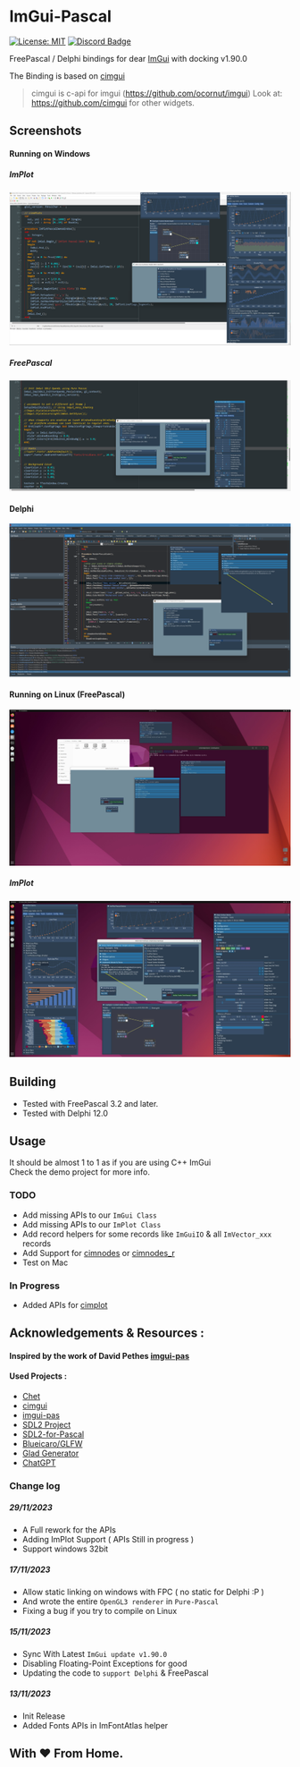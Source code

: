# ImGui-Pascal
[![License: MIT](https://img.shields.io/badge/License-MIT-blue.svg)](https://opensource.org/licenses/MIT)
[![Discord Badge](https://img.shields.io/badge/discord-blue.svg?logo=discord&logoColor=f5f5f5)](https://discord.gg/RzfYFfRjXY)

FreePascal / Delphi bindings for dear [ImGui](https://github.com/ocornut/imgui) with docking v1.90.0

The Binding is based on [cimgui](https://github.com/cimgui/cimgui)
> cimgui is c-api for imgui (https://github.com/ocornut/imgui) Look at: https://github.com/cimgui for other widgets.

## Screenshots

#### Running on Windows

##### ImPlot
<img src="screenshots/impot.png">
<br>

##### FreePascal
<img src="screenshots/fonts.png">
<br>

#### Delphi
<img src="screenshots/windows.png">
<br>

#### Running on Linux (FreePascal)
<img src="screenshots/linux.jpg">

##### ImPlot
<img src="screenshots/implot_linux.jpg">

## Building
- Tested with FreePascal 3.2 and later.
- Tested with Delphi 12.0

## Usage
It should be almost 1 to 1 as if you are using C++ ImGui <br> 
Check the demo project for more info.

### TODO
- Add missing APIs to our `ImGui Class`
- Add missing APIs to our `ImPlot Class`
- Add record helpers for some records like `ImGuiIO` & all `ImVector_xxx` records
- Add Support for [cimnodes](https://github.com/cimgui/cimnodes) or [cimnodes_r](https://github.com/cimgui/cimnodes_r)
- Test on Mac

### In Progress
- Added APIs for [cimplot](https://github.com/cimgui/cimplot)

## Acknowledgements & Resources :

#### Inspired by the work of David Pethes [imgui-pas](https://github.com/dpethes/imgui-pas) 


#### Used Projects :
- [Chet](https://github.com/neslib/Chet)
- [cimgui](https://github.com/cimgui/cimgui)
- [imgui-pas](https://github.com/dpethes/imgui-pas)
- [SDL2 Project](https://github.com/libsdl-org/SDL/tree/SDL2)
- [SDL2-for-Pascal](https://github.com/PascalGameDevelopment/SDL2-for-Pascal)
- [Blueicaro/GLFW](https://github.com/Blueicaro/GLFW)
- [Glad Generator](https://glad.dav1d.de/#language=pascal&specification=gl&api=gl%3D4.6&api=gles1%3D1.0&api=gles2%3D3.2&api=glsc2%3D2.0&profile=compatibility&loader=on)
- [ChatGPT](https://chat.openai.com)

### Change log
##### 29/11/2023
- A Full rework for the APIs 
- Adding ImPlot Support ( APIs Still in progress )
- Support windows 32bit

##### 17/11/2023
- Allow static linking on windows with FPC ( no static for Delphi :P )
- And wrote the entire `OpenGL3 renderer` in `Pure-Pascal` 
- Fixing a bug if you try to compile on Linux 

##### 15/11/2023
- Sync With Latest `ImGui update v1.90.0`
- Disabling Floating-Point Exceptions for good
- Updating the code to `support Delphi` & FreePascal

##### 13/11/2023
- Init Release
- Added Fonts APIs in ImFontAtlas helper


## With ❤️ From Home.
